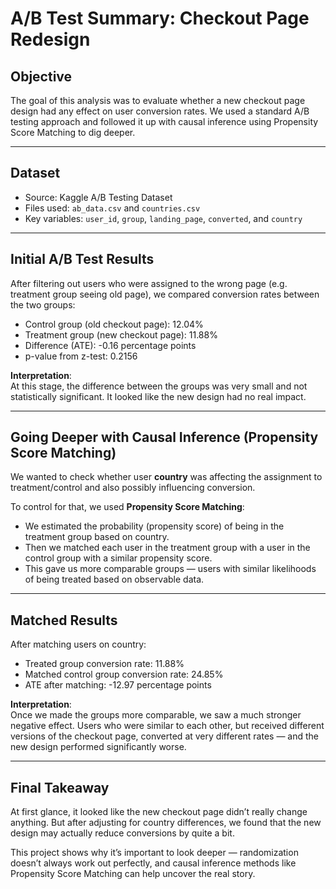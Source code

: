 # A/B Test Summary: Checkout Page Redesign

## Objective

The goal of this analysis was to evaluate whether a new checkout page design had any effect on user conversion rates. We used a standard A/B testing approach and followed it up with causal inference using Propensity Score Matching to dig deeper.

---

## Dataset

- Source: Kaggle A/B Testing Dataset
- Files used: `ab_data.csv` and `countries.csv`
- Key variables: `user_id`, `group`, `landing_page`, `converted`, and `country`

---

## Initial A/B Test Results

After filtering out users who were assigned to the wrong page (e.g. treatment group seeing old page), we compared conversion rates between the two groups:

- Control group (old checkout page): 12.04%
- Treatment group (new checkout page): 11.88%
- Difference (ATE): -0.16 percentage points
- p-value from z-test: 0.2156

**Interpretation**:  
At this stage, the difference between the groups was very small and not statistically significant. It looked like the new design had no real impact.

---

## Going Deeper with Causal Inference (Propensity Score Matching)

We wanted to check whether user **country** was affecting the assignment to treatment/control and also possibly influencing conversion.

To control for that, we used **Propensity Score Matching**:
- We estimated the probability (propensity score) of being in the treatment group based on country.
- Then we matched each user in the treatment group with a user in the control group with a similar propensity score.
- This gave us more comparable groups — users with similar likelihoods of being treated based on observable data.

---

## Matched Results

After matching users on country:

- Treated group conversion rate: 11.88%
- Matched control group conversion rate: 24.85%
- ATE after matching: -12.97 percentage points

**Interpretation**:  
Once we made the groups more comparable, we saw a much stronger negative effect. Users who were similar to each other, but received different versions of the checkout page, converted at very different rates — and the new design performed significantly worse.

---

## Final Takeaway

At first glance, it looked like the new checkout page didn’t really change anything. But after adjusting for country differences, we found that the new design may actually reduce conversions by quite a bit.

This project shows why it’s important to look deeper — randomization doesn’t always work out perfectly, and causal inference methods like Propensity Score Matching can help uncover the real story.
